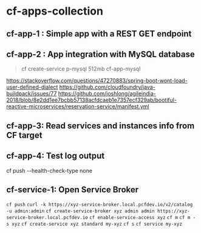 # cf-apps-collection

## cf-app-1 : Simple app with a REST GET endpoint

## cf-app-2 : App integration with MySQL database
>cf create-service p-mysql 512mb cf-app-mysql

https://stackoverflow.com/questions/47270883/spring-boot-wont-load-user-defined-dialect
https://github.com/cloudfoundry/java-buildpack/issues/77
https://github.com/joshlong/agileindia-2018/blob/8e2dd1ee7bcbb57138acfdcaeb1e7357ecf329ab/bootiful-reactive-microservices/reservation-service/manifest.yml


## cf-app-3: Read services and instances info from CF target

## cf-app-4: Test log output
cf push --health-check-type none


## cf-service-1: Open Service Broker

`cf push`
`curl -k https://xyz-service-broker.local.pcfdev.io/v2/catalog -u admin:admin`
`cf create-service-broker xyz admin admin https://xyz-service-broker.local.pcfdev.io`
`cf enable-service-access xyz`
`cf m`
`cf m -s xyz`
`cf create-service xyz standard my-xyz`
`cf s`
`cf service my-xyz`
